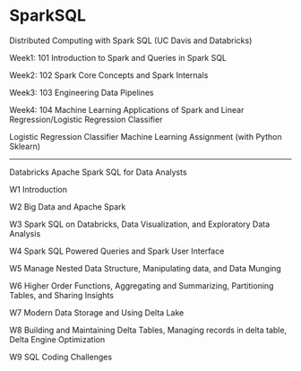 # SparkSQL
Distributed Computing with Spark SQL (UC Davis and Databricks)

Week1: 101 Introduction to Spark and Queries in Spark SQL

Week2: 102 Spark Core Concepts and Spark Internals

Week3: 103 Engineering Data Pipelines

Week4: 104 Machine Learning Applications of Spark and Linear Regression/Logistic Regression Classifier

Logistic Regression Classifier Machine Learning Assignment (with Python Sklearn)

---------------------------------------------

Databricks Apache Spark SQL for Data Analysts

W1 Introduction

W2 Big Data and Apache Spark

W3 Spark SQL on Databricks, Data Visualization, and Exploratory Data Analysis

W4 Spark SQL Powered Queries and Spark User Interface

W5 Manage Nested Data Structure, Manipulating data, and Data Munging

W6 Higher Order Functions, Aggregating and Summarizing, Partitioning Tables, and Sharing Insights

W7 Modern Data Storage and Using Delta Lake

W8 Building and Maintaining Delta Tables, Managing records in delta table, Delta Engine Optimization

W9 SQL Coding Challenges
